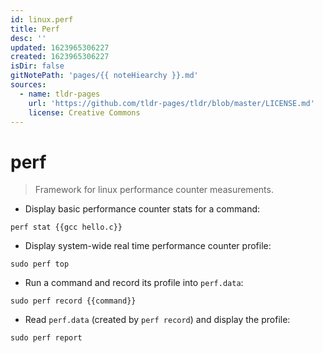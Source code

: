 ```yaml
---
id: linux.perf
title: Perf
desc: ''
updated: 1623965306227
created: 1623965306227
isDir: false
gitNotePath: 'pages/{{ noteHiearchy }}.md'
sources:
  - name: tldr-pages
    url: 'https://github.com/tldr-pages/tldr/blob/master/LICENSE.md'
    license: Creative Commons
---
```

# perf

> Framework for linux performance counter measurements.

- Display basic performance counter stats for a command:

`perf stat {{gcc hello.c}}`

- Display system-wide real time performance counter profile:

`sudo perf top`

- Run a command and record its profile into `perf.data`:

`sudo perf record {{command}}`

- Read `perf.data` (created by `perf record`) and display the profile:

`sudo perf report`

